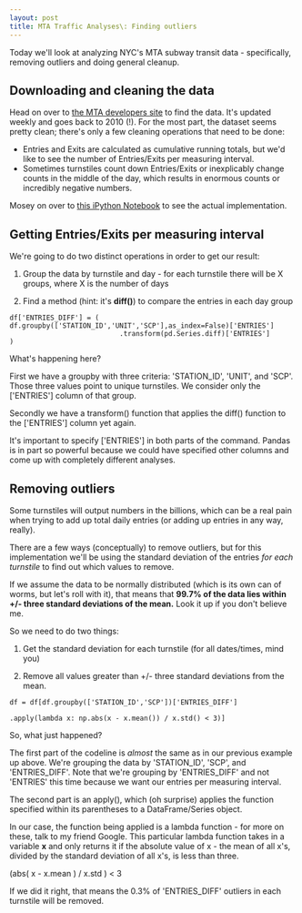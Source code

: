 ```yaml
---
layout: post
title: MTA Traffic Analyses\: Finding outliers
---
```


Today we'll look at analyzing NYC's MTA subway transit data - specifically, removing outliers and doing general cleanup. 

## Downloading and cleaning the data

Head on over to [the MTA developers site](http://web.mta.info/developers/turnstile.html) to find the data. It's updated weekly and goes back to 2010 (!). For the most part, the dataset seems pretty clean; there's only a few cleaning operations that need to be done:

* Entries and Exits are calculated as cumulative running totals, but we'd like to see the number of Entries/Exits per measuring interval.
* Sometimes turnstiles count down Entries/Exits or inexplicably change counts in the middle of the day, which results in enormous counts or incredibly negative numbers.

Mosey on over to [this iPython Notebook](https://github.com/jonjonchu/jonjonchu.github.io/resources/CHU_turnstilesFindOutliers.ipynb) to see the actual implementation.

## Getting Entries/Exits per measuring interval

We're going to do two distinct operations in order to get our result:

1) Group the data by turnstile and day - for each turnstile there will be X groups, where X is the number of days

2) Find a method (hint: it's **diff()**) to compare the entries in each day group

```
df['ENTRIES_DIFF'] = ( df.groupby(['STATION_ID','UNIT','SCP'],as_index=False)['ENTRIES']
                           .transform(pd.Series.diff)['ENTRIES']
)
```
What's happening here?

First we have a groupby with three criteria: 'STATION_ID', 'UNIT', and 'SCP'. Those three values point to unique turnstiles. We consider only the ['ENTRIES'] column of that group.

Secondly we have a transform() function that applies the diff() function to the ['ENTRIES'] column yet again.

It's important to specify ['ENTRIES'] in both parts of the command. Pandas is in part so powerful because we could have specified other columns and come up with completely different analyses.

## Removing outliers

Some turnstiles will output numbers in the billions, which can be a real pain when trying to add up total daily entries (or adding up entries in any way, really). 

There are a few ways (conceptually) to remove outliers, but for this implementation we'll be using the standard deviation of the entries *for each turnstile* to find out which values to remove. 

If we assume the data to be normally distributed (which is its own can of worms, but let's roll with it), that means that **99.7% of the data lies within +/- three standard deviations of the mean.** Look it up if you don't believe me.

So we need to do two things:

1) Get the standard deviation for each turnstile (for all dates/times, mind you)

2) Remove all values greater than +/- three standard deviations from the mean.

```
df = df[df.groupby(['STATION_ID','SCP'])['ENTRIES_DIFF']

.apply(lambda x: np.abs(x - x.mean()) / x.std() < 3)]
```

So, what just happened?

The first part of the codeline is *almost* the same as in our previous example up above. We're grouping the data by 'STATION_ID', 'SCP', and 'ENTRIES_DIFF'. Note that we're grouping by 'ENTRIES_DIFF' and not 'ENTRIES' this time because we want our entries per measuring interval. 

The second part is an apply(), which (oh surprise) applies the function specified within its parentheses to a DataFrame/Series object.

In our case, the function being applied is a lambda function - for more on these, talk to my friend Google. This particular lambda function takes in a variable **x** and only returns it if the absolute value of x - the mean of all x's, divided by the standard deviation of all x's, is less than three.

(abs( x - x.mean ) / x.std ) < 3

If we did it right, that means the 0.3% of 'ENTRIES_DIFF' outliers in each turnstile will be removed.